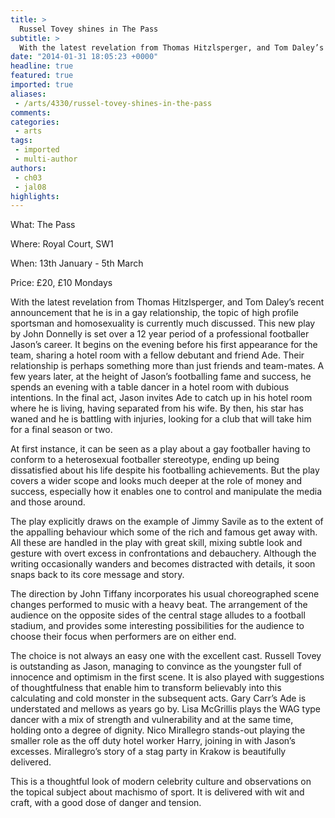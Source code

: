 ```yaml
---
title: >
  Russel Tovey shines in The Pass
subtitle: >
  With the latest revelation from Thomas Hitzlsperger, and Tom Daley’s recent announcement that he is in a gay relationship, the topic of high profile sportsman and homosexuality is currently much discussed.
date: "2014-01-31 18:05:23 +0000"
headline: true
featured: true
imported: true
aliases:
 - /arts/4330/russel-tovey-shines-in-the-pass
comments:
categories:
 - arts
tags:
 - imported
 - multi-author
authors:
 - ch03
 - jal08
highlights:
---
```


What: The Pass

Where: Royal Court, SW1

When: 13th January - 5th March

Price: £20, £10 Mondays

With the latest revelation from Thomas Hitzlsperger, and Tom Daley’s recent announcement that he is in a gay relationship, the topic of high profile sportsman and homosexuality is currently much discussed. This new play by John Donnelly is set over a 12 year period of a professional footballer Jason’s career. It begins on the evening before his first appearance for the team, sharing a hotel room with a fellow debutant and friend Ade. Their relationship is perhaps something more than just friends and team-mates. A few years later, at the height of Jason’s footballing fame and success, he spends an evening with a table dancer in a hotel room with dubious intentions. In the final act, Jason invites Ade to catch up in his hotel room where he is living, having separated from his wife. By then, his star has waned and he is battling with injuries, looking for a club that will take him for a final season or two.

At first instance, it can be seen as a play about a gay footballer having to conform to a heterosexual footballer stereotype, ending up being dissatisfied about his life despite his footballing achievements. But the play covers a wider scope and looks much deeper at the role of money and success, especially how it enables one to control and manipulate the media and those around.

The play explicitly draws on the example of Jimmy Savile as to the extent of the appalling behaviour which some of the rich and famous get away with. All these are handled in the play with great skill, mixing subtle look and gesture with overt excess in confrontations and debauchery. Although the writing occasionally wanders and becomes distracted with details, it soon snaps back to its core message and story.

The direction by John Tiffany incorporates his usual choreographed scene changes performed to music with a heavy beat. The arrangement of the audience on the opposite sides of the central stage alludes to a football stadium, and provides some interesting possibilities for the audience to choose their focus when performers are on either end.

The choice is not always an easy one with the excellent cast. Russell Tovey is outstanding as Jason, managing to convince as the youngster full of innocence and optimism in the first scene. It is also played with suggestions of thoughtfulness that enable him to transform believably into this calculating and cold monster in the subsequent acts. Gary Carr’s Ade is understated and mellows as years go by. Lisa McGrillis plays the WAG type dancer with a mix of strength and vulnerability and at the same time, holding onto a degree of dignity. Nico Mirallegro stands-out playing the smaller role as the off duty hotel worker Harry, joining in with Jason’s excesses. Mirallegro’s story of a stag party in Krakow is beautifully delivered.

This is a thoughtful look of modern celebrity culture and observations on the topical subject about machismo of sport. It is delivered with wit and craft, with a good dose of danger and tension.
